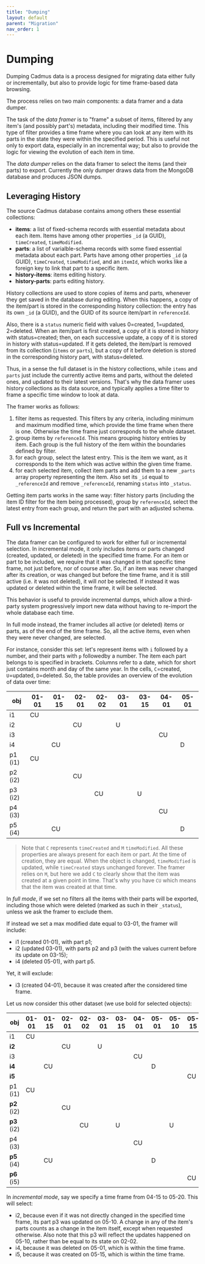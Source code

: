 ```yaml
---
title: "Dumping"
layout: default
parent: "Migration"
nav_order: 1
---
```


# Dumping

Dumping Cadmus data is a process designed for migrating data either fully or incrementally, but also to provide logic for time frame-based data browsing.

The process relies on two main components: a data framer and a data dumper.

The task of the _data framer_ is to "frame" a subset of items, filtered by any item's (and possibly part's) metadata, including their modified time. This type of filter provides a time frame where you can look at any item with its parts in the state they were within the specified period. This is useful not only to export data, especially in an incremental way; but also to provide the logic for viewing the evolution of each item in time.

The _data dumper_ relies on the data framer to select the items (and their parts) to export. Currently the only dumper draws data from the MongoDB database and produces JSON dumps.

## Leveraging History

The source Cadmus database contains among others these essential collections:

- **items**: a list of fixed-schema records with essential metadata about each item. Items have among other properties `_id`
  (a GUID), `timeCreated`, `timeModified`.
- **parts**: a list of varialble-schema records with some fixed essential metadata about each part. Parts have among other properties `_id` (a GUID), `timeCreated`, `timeModified`, and an `itemId`, which works like a foreign key to link that part to a specific item.
- **history-items**: items editing history.
- **history-parts**: parts editing history.

History collections are used to store copies of items and parts, whenever they get saved in the database during editing. When this happens, a copy of the item/part is stored in the corresponding history collection: the entry has its own `_id` (a GUID), and the GUID of its source item/part in `referenceId`.

Also, there is a `status` numeric field with values 0=created, 1=updated, 2=deleted. When an item/part is first created, a copy of it is stored in history with status=created; then, on each successive update, a copy of it is stored in history with
status=updated. If it gets deleted, the item/part is removed from its collection (`items` or `parts`), but a copy of it before deletion is stored in the corresponding history part, with status=deleted.

Thus, in a sense the full dataset is in the history collections, while `items` and `parts` just include the currently active items and parts, without the deleted ones, and updated to their latest versions. That's why the data framer uses history collections as its data source, and typically applies a time filter to frame a specific time window to look at data.

The framer works as follows:

1. filter items as requested. This filters by any criteria, including minimum and maximum modified time, which provide the time frame when there is one. Otherwise the time frame just corresponds to the whole dataset.
2. group items by `referenceId`. This means grouping history entries by item. Each group is the full history of the item within the boundaries defined by filter.
3. for each group, select the latest entry. This is the item we want, as it corresponds to the item which was active within the given time frame.
4. for each selected item, collect item parts and add them to a new `_parts` array property representing the item. Also set its `_id` equal to `_referenceId` and remove `_referenceId`, renaming `status` into `_status`.

Getting item parts works in the same way: filter history parts (including the item ID filter for the item being
processed), group by `referenceId`, select the latest entry from each group, and return the part with an adjusted schema.

## Full vs Incremental

The data framer can be configured to work for either full or incremental selection. In incremental mode, it only includes items or parts changed (created, updated, or deleted) in the specified time frame. For an item or part to be included, we require that it was changed in that specific time frame, not just before, nor of course after. So, if an item was never changed after its creation, or was changed but before the time frame, and it is still active (i.e. it was not deleted), it will _not_ be selected. If instead it was updated or deleted within the time frame, it will be selected.

This behavior is useful to provide incremental dumps, which allow a third-party system progressively import new data without having to re-import the whole database each time.

In full mode instead, the framer includes all active (or deleted) items or parts, as of the end of the time frame. So, all the active items, even when they were never changed, are selected.

For instance, consider this set: let's represent items with `i` followed by a number, and their parts with `p` followedby a number. The item each part belongs to is specified in brackets. Columns refer to a date, which for short just contains month and day of the same year. In the cells, `C`=created, `U`=updated, `D`=deleted. So, the table provides an overview of the evolution of data over time:

| obj     | 01-01 | 01-15 | 02-01 | 02-02 | 03-01 | 03-15 | 04-01 | 05-01 |
| ------- | ----- | ----- | ----- | ----- | ----- | ----- | ----- | ----- |
| i1      | CU    |       |       |       |       |       |       |       |
| i2      |       |       | CU    |       | U     |       |       |       |
| i3      |       |       |       |       |       |       | CU    |       |
| i4      |       | CU    |       |       |       |       |       | D     |
| p1 (i1) | CU    |       |       |       |       |       |       |       |
| p2 (i2) |       |       | CU    |       |       |       |       |       |
| p3 (i2) |       |       |       | CU    |       | U     |       |       |
| p4 (i3) |       |       |       |       |       |       | CU    |       |
| p5 (i4) |       | CU    |       |       |       |       |       | D     |

> Note that `C` represents `timeCreated` and `M` `timeModified`. All these properties are always present for each item or part. At the time of creation, they are equal. When the object is changed, `timeModified` is updated, while `timeCreated` stays unchanged forever. The framer relies on `M`, but here we add `C` to clearly show that the item was created at a given point in time. That's why you have `CU` which means that the item was created at that time.

In _full mode_, if we set no filters all the items with their parts will be exported, including those which were deleted (marked as such in their `_status`), unless we ask the framer to exclude them.

If instead we set a max modified date equal to 03-01, the framer will include:

- i1 (created 01-01), with part p1;
- i2 (updated 03-01), with parts p2 and p3 (with the values current before its update on 03-15);
- i4 (deleted 05-01), with part p5.

Yet, it will exclude:

- i3 (created 04-01), because it was created after the considered time frame.

Let us now consider this other dataset (we use bold for selected objects):

| obj         | 01-01 | 01-15 | 02-01 | 02-02 | 03-01 | 03-15 | 04-01 | 05-01 | 05-10 | 05-15 |
| ----------- | ----- | ----- | ----- | ----- | ----- | ----- | ----- | ----- | ----- | ----- |
| i1          | CU    |       |       |       |       |       |       |       |       |       |
| **i2**      |       |       | CU    |       | U     |       |       |       |       |       |
| i3          |       |       |       |       |       |       | CU    |       |       |       |
| **i4**      |       | CU    |       |       |       |       |       | D     |       |       |
| **i5**      |       |       |       |       |       |       |       |       |       | CU    |
| p1 (i1)     | CU    |       |       |       |       |       |       |       |       |       |
| **p2** (i2) |       |       | CU    |       |       |       |       |       |       |       |
| **p3** (i2) |       |       |       | CU    |       | U     |       |       | U     |       |
| p4 (i3)     |       |       |       |       |       |       | CU    |       |       |       |
| **p5** (i4) |       | CU    |       |       |       |       |       | D     |       |       |
| **p6** (i5) |       |       |       |       |       |       |       |       |       | CU    |

In _incremental mode_, say we specify a time frame from 04-15 to 05-20. This will select:

- i2, because even if it was not directly changed in the specified time frame, its part p3 was updated on 05-10. A change in any of the item's parts counts as a change in the item itself, except when requested otherwise. Also note that this p3 will reflect the updates happened on 05-10, rather than be equal to its state on 02-02.
- i4, because it was deleted on 05-01, which is within the time frame.
- i5, because it was created on 05-15, which is within the time frame.
